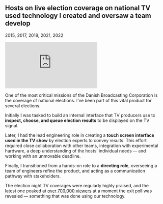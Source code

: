 ## Hosts on live election coverage on national TV used technology I created and oversaw a team develop

<p class="meta">2015, 2017, 2019, 2021, 2022</p>

<div class="figure figure-elections">
<div class="vimeo-container"><iframe src="https://player.vimeo.com/video/854011040?badge=0&amp;autopause=0&amp;player_id=0&amp;app_id=58479&amp;muted=1&amp;autoplay=1&amp;loop=1&amp;background=1" frameborder="0" allow="autoplay; fullscreen; picture-in-picture"></iframe></div>
</div>

One of the most critical missions of the Danish Broadcasting Corporation is the coverage of national elections. I've been part of this vital product for several elections.

Initially I was tasked to build an internal interface that TV producers use to **inspect, choose, and queue election results** to be displayed on the TV signal.

Later, I had the lead engineering role in creating a **touch screen interface used in the TV show** by election experts to convey results. This effort required close collaboration with other teams, integration with experimental hardware, a deep understanding of the hosts’ individual needs — and working with an unmovable deadline.

Finally, I transitioned from a hands-on role to a **directing role**, overseeing a team of engineers refine the product, and acting as a communication pathway with stakeholders.

The election night TV coverages were regularly highly praised, and the latest one peaked at [over 700,000 viewers](https://www.dr.dk/om-dr/nyheder/drs-valgdaekning-er-blevet-fulgt-flittigt-og-25-millioner-har-nu-taget-kandidattesten) at a moment the exit poll was revealed — something that was done using our technology.
